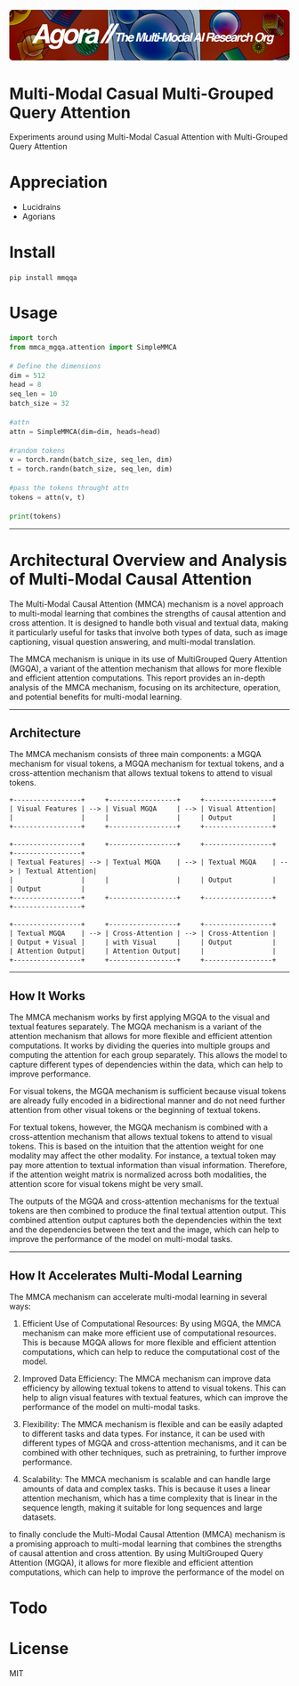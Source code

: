 [![Multi-Modality](agorabanner.png)](https://discord.gg/qUtxnK2NMf)

# Multi-Modal Casual Multi-Grouped Query Attention
Experiments around using Multi-Modal Casual Attention with Multi-Grouped Query Attention


# Appreciation
* Lucidrains
* Agorians


# Install
`pip install mmqqa`

# Usage
```python
import torch 
from mmca_mgqa.attention import SimpleMMCA

# Define the dimensions
dim = 512
head = 8
seq_len = 10
batch_size = 32

#attn
attn = SimpleMMCA(dim=dim, heads=head)

#random tokens
v = torch.randn(batch_size, seq_len, dim)
t = torch.randn(batch_size, seq_len, dim)

#pass the tokens throught attn
tokens = attn(v, t)

print(tokens)
```
---

# Architectural Overview and Analysis of Multi-Modal Causal Attention

The Multi-Modal Causal Attention (MMCA) mechanism is a novel approach to multi-modal learning that combines the strengths of causal attention and cross attention. It is designed to handle both visual and textual data, making it particularly useful for tasks that involve both types of data, such as image captioning, visual question answering, and multi-modal translation.

The MMCA mechanism is unique in its use of MultiGrouped Query Attention (MGQA), a variant of the attention mechanism that allows for more flexible and efficient attention computations. This report provides an in-depth analysis of the MMCA mechanism, focusing on its architecture, operation, and potential benefits for multi-modal learning.

---

## Architecture

The MMCA mechanism consists of three main components: a MGQA mechanism for visual tokens, a MGQA mechanism for textual tokens, and a cross-attention mechanism that allows textual tokens to attend to visual tokens.

```
+-----------------+     +-----------------+     +-----------------+
| Visual Features | --> | Visual MGQA     | --> | Visual Attention|
|                 |     |                 |     | Output          |
+-----------------+     +-----------------+     +-----------------+

+-----------------+     +-----------------+     +-----------------+     +-----------------+
| Textual Features| --> | Textual MGQA    | --> | Textual MGQA    | --> | Textual Attention|
|                 |     |                 |     | Output          |     | Output          |
+-----------------+     +-----------------+     +-----------------+     +-----------------+

+-----------------+     +-----------------+     +-----------------+
| Textual MGQA    | --> | Cross-Attention | --> | Cross-Attention |
| Output + Visual |     | with Visual     |     | Output          |
| Attention Output|     | Attention Output|     |                 |
+-----------------+     +-----------------+     +-----------------+

```
----

## How It Works

The MMCA mechanism works by first applying MGQA to the visual and textual features separately. The MGQA mechanism is a variant of the attention mechanism that allows for more flexible and efficient attention computations. It works by dividing the queries into multiple groups and computing the attention for each group separately. This allows the model to capture different types of dependencies within the data, which can help to improve performance.

For visual tokens, the MGQA mechanism is sufficient because visual tokens are already fully encoded in a bidirectional manner and do not need further attention from other visual tokens or the beginning of textual tokens.

For textual tokens, however, the MGQA mechanism is combined with a cross-attention mechanism that allows textual tokens to attend to visual tokens. This is based on the intuition that the attention weight for one modality may affect the other modality. For instance, a textual token may pay more attention to textual information than visual information. Therefore, if the attention weight matrix is normalized across both modalities, the attention score for visual tokens might be very small.

The outputs of the MGQA and cross-attention mechanisms for the textual tokens are then combined to produce the final textual attention output. This combined attention output captures both the dependencies within the text and the dependencies between the text and the image, which can help to improve the performance of the model on multi-modal tasks.

---

## How It Accelerates Multi-Modal Learning

The MMCA mechanism can accelerate multi-modal learning in several ways:

1.  Efficient Use of Computational Resources: By using MGQA, the MMCA mechanism can make more efficient use of computational resources. This is because MGQA allows for more flexible and efficient attention computations, which can help to reduce the computational cost of the model.

2.  Improved Data Efficiency: The MMCA mechanism can improve data efficiency by allowing textual tokens to attend to visual tokens. This can help to align visual features with textual features, which can improve the performance of the model on multi-modal tasks.

3.  Flexibility: The MMCA mechanism is flexible and can be easily adapted to different tasks and data types. For instance, it can be used with different types of MGQA and cross-attention mechanisms, and it can be combined with other techniques, such as pretraining, to further improve performance.

4.  Scalability: The MMCA mechanism is scalable and can handle large amounts of data and complex tasks. This is because it uses a linear attention mechanism, which has a time complexity that is linear in the sequence length, making it suitable for long sequences and large datasets.


to finally conclude the Multi-Modal Causal Attention (MMCA) mechanism is a promising approach to multi-modal learning that combines the strengths of causal attention and cross attention. By using MultiGrouped Query Attention (MGQA), it allows for more flexible and efficient attention computations, which can help to improve the performance of the model on

# Todo


# License
MIT
